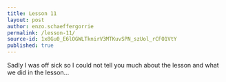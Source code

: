 ```yaml
---
title: Lesson 11
layout: post
author: enzo.schaeffergorrie
permalink: /lesson-11/
source-id: 1x8Gu0_E6lOGWLTknirV3MTKuvSPN_szUol_rCFO1VtY
published: true
---
```

Sadly I was off sick so I could not tell you much about the lesson and what we did in the lesson...

